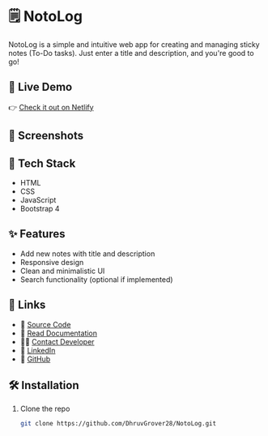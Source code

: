 # 🗒️ NotoLog

NotoLog is a simple and intuitive web app for creating and managing sticky notes (To-Do tasks). Just enter a title and description, and you're good to go!

## 🚀 Live Demo

👉 [Check it out on Netlify](https://notolog.netlify.app/)  

## 📸 Screenshots


<!-- ![App Screenshot](screenshot.png) -->

## 🧰 Tech Stack

- HTML
- CSS
- JavaScript
- Bootstrap 4

## ✨ Features

- Add new notes with title and description
- Responsive design
- Clean and minimalistic UI
- Search functionality (optional if implemented)

## 🔗 Links

- 📂 [Source Code](https://github.com/DhruvGrover28/NotoLog)
- 📖 [Read Documentation](https://github.com/DhruvGrover28/NotoLog/blob/master/README.md)
- 🙋‍♂️ [Contact Developer](mailto:grover.dhruv28@gmail.com)
- 💼 [LinkedIn](https://www.linkedin.com/in/dhruv-grover28/)
- 🐙 [GitHub](https://github.com/DhruvGrover28)

## 🛠️ Installation

1. Clone the repo
   ```bash
   git clone https://github.com/DhruvGrover28/NotoLog.git

